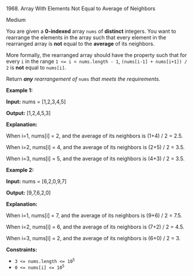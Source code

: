1968\. Array With Elements Not Equal to Average of Neighbors

Medium

You are given a **0-indexed** array `nums` of **distinct** integers. You want to rearrange the elements in the array such that every element in the rearranged array is **not** equal to the **average** of its neighbors.

More formally, the rearranged array should have the property such that for every `i` in the range `1 <= i < nums.length - 1`, `(nums[i-1] + nums[i+1]) / 2` is **not** equal to `nums[i]`.

Return _**any** rearrangement of_ `nums` _that meets the requirements_.

**Example 1:**

**Input:** nums = [1,2,3,4,5]

**Output:** [1,2,4,5,3]

**Explanation:** 

When i=1, nums[i] = 2, and the average of its neighbors is (1+4) / 2 = 2.5. 

When i=2, nums[i] = 4, and the average of its neighbors is (2+5) / 2 = 3.5.

When i=3, nums[i] = 5, and the average of its neighbors is (4+3) / 2 = 3.5.

**Example 2:**

**Input:** nums = [6,2,0,9,7]

**Output:** [9,7,6,2,0]

**Explanation:** 

When i=1, nums[i] = 7, and the average of its neighbors is (9+6) / 2 = 7.5. 

When i=2, nums[i] = 6, and the average of its neighbors is (7+2) / 2 = 4.5. 

When i=3, nums[i] = 2, and the average of its neighbors is (6+0) / 2 = 3.

**Constraints:**

*   <code>3 <= nums.length <= 10<sup>5</sup></code>
*   <code>0 <= nums[i] <= 10<sup>5</sup></code>